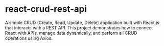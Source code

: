 # react-crud-rest-api
A simple CRUD (Create, Read, Update, Delete) application built with React.js that interacts with a REST API. This project demonstrates how to connect React with APIs, manage data dynamically, and perform all CRUD operations using Axios. 

